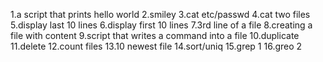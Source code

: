 1.a script that prints hello world
2.smiley
3.cat etc/passwd
4.cat two files
5.display last 10 lines
6.display first 10 lines
7.3rd line of a file
8.creating a file with content
9.script that writes a command into a file
10.duplicate
11.delete
12.count files
13.10 newest file
14.sort/uniq
15.grep 1
16.greo 2 
